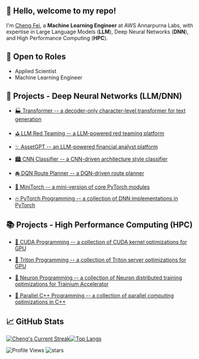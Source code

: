 ## 👋 Hello, welcome to my repo!

I'm [Cheng Fei](https://www.linkedin.com/in/cheng-fei-cf482/), a **Machine Learning Engineer** at AWS Annarpurna Labs, with expertise in Large Language Models (**LLM**), Deep Neural Networks (**DNN**), and High Performance Computing (**HPC**).

<!-- Feel free to contact me: -->
<!-- [![Linkedin Badge](https://img.shields.io/badge/-Cheng_Fei-blue?style=flat-square&logo=Linkedin&logoColor=white&link=https://www.linkedin.com/in/cheng-fei-cf482/)](https://www.linkedin.com/in/cheng-fei-cf482/) -->
<!-- [![Gmail Badge](https://img.shields.io/badge/-cfei6388@gmail.com-c14438?style=flat-square&logo=Gmail&logoColor=white&link=mailto:cfei6388@gmail.com)](mailto:cfei6388@gmail.com) -->

<!-- ## 😊 Overview -->

<!-- ```python
class ChengFei:
    def __init__(self):
        self.name = "Cheng Fei"
        self.major = "Computer Science"
        self.school = "Cornell University"
        self.pronouns = ["he", "him", "his"]
        self.languages = ["English", "Chinese"]

        self.roles = ["Machine Learning Engineer", "Data Scientist"]
        self.skills = ["Machine Learning Engineering", "Data Science"]
        self.tools = ["PyTorch", "Tensorflow", "Keras"]
``` -->

## 📝 Open to Roles

- Applied Scientist
- Machine Learning Engineer

## 🤖 Projects - Deep Neural Networks (LLM/DNN)

- [🏭 Transformer -- a decoder-only character-level transformer for text generation](https://github.com/ChengaFEI/text-transformer)

- [⛳ LLM Red Teaming -- a LLM-powered red teaming platform](https://github.com/ChengaFEI/llm-driven-red-teaming)

- [✨ AssetGPT -- an LLM-powered financial analyst platform](https://assetgpt.streamlit.app//)

- [🏙 CNN Classifier -- a CNN-driven architecture style classifier](https://github.com/ChengaFEI/dqn-driven-route-planner)

- [🚘 DQN Route Planner -- a DQN-driven route planner](https://github.com/ChengaFEI/dqn-driven-route-planner)

- [🚀 MiniTorch -- a mini-version of core PyTorch modules](https://github.com/ChengaFEI/mini-torch)

- [🔥 PyTorch Programming -- a collection of DNN implementations in PyTorch](https://github.com/TechDailyNotes/study-notes-pytorch)

## 📚 Projects - High Performance Computing (HPC)

- [🎯 CUDA Programming -- a collection of CUDA kernel optimizations for GPU](https://github.com/TechDailyNotes/study-notes-cuda)

- [🔱 Triton Programming -- a collection of Triton server optimizations for GPU](https://github.com/TechDailyNotes/study-notes-triton)

- [🧬 Neuron Programming -- a collection of Neuron distributed training optimizations for Trainium Accelerator](https://github.com/TechDailyNotes/study-notes-neuron)

- [🔀 Parallel C++ Programming -- a collection of parallel computing optimizations in C++](https://github.com/TechDailyNotes/study-notes-cpp-parallel)

## 📈 GitHub Stats

<!-- [![Cheng's GitHub stats](https://github-readme-stats.vercel.app/api?username=chengafei&count_private=true&show_icons=true&hide=prs,issues,contribs&theme=transparent&hide_border=true)](https://github.com/anuraghazra/github-readme-stats) -->

[![Cheng's Current Streak](http://github-readme-streak-stats.herokuapp.com?user=chengafei&theme=transparent&hide_border=true)](http://github-readme-streak-stats.herokuapp.com?user=chengafei&theme=transparent&hide_border=true)[![Top Langs](https://github-readme-stats.vercel.app/api/top-langs/?username=chengafei&theme=transparent&layout=compact&langs_count=8&hide=jupyter%20notebook&hide_border=true)](https://github.com/anuraghazra/github-readme-stats)

<!-- ## 📋 My LeetCode Stats -->

<!-- [![Leetcode Stats](https://leetcard.jacoblin.cool/cf482?border=0)](https://leetcard.jacoblin.cool/cf482) -->

<!-- <img src="https://leetcode-badge-showcase.vercel.app/api?username=cf482&theme=light&hide_border=true" alt="LeetCode Badges"/> -->

![Profile Views](https://komarev.com/ghpvc/?username=chengafei)
![stars](https://img.shields.io/github/stars/chengafei?style=social)
